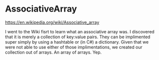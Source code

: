 # AssociativeArray

https://en.wikipedia.org/wiki/Associative_array

I went to the Wiki fisrt to learn what an associative array was.  I discovered that it is merely a collection of key:value pairs.  They can be implimented super simply by using a hashtable or (in C#) a dictionary.  Given that we were not able to use either of those implimentations, we created our collection out of arrays.  An array of arrays.  Yep.

